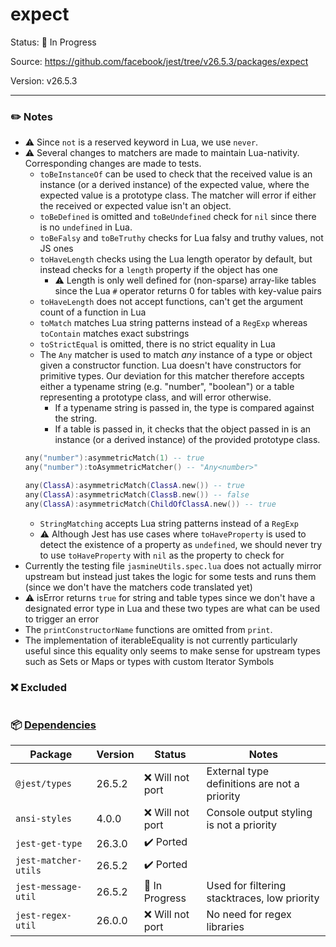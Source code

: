 # expect

Status: :hammer: In Progress

Source: https://github.com/facebook/jest/tree/v26.5.3/packages/expect

Version: v26.5.3

---

### :pencil2: Notes
* :warning: Since `not` is a reserved keyword in Lua, we use `never`.
* :warning: Several changes to matchers are made to maintain Lua-nativity. Corresponding changes are made to tests.
    * `toBeInstanceOf` can be used to check that the received value is an instance (or a derived instance) of the expected value, where the expected value is a prototype class. The matcher will error if either the received or expected value isn't an object.
    * `toBeDefined` is omitted and `toBeUndefined` check for `nil` since there is no `undefined` in Lua.
    * `toBeFalsy` and `toBeTruthy` checks for Lua falsy and truthy values, not JS ones
    * `toHaveLength` checks using the Lua length operator by default, but instead checks for a `length` property if the object has one
        * :warning: Length is only well defined for (non-sparse) array-like tables since the Lua `#` operator returns 0 for tables with key-value pairs
    * `toHaveLength` does not accept functions, can't get the argument count of a function in Lua
    * `toMatch` matches Lua string patterns instead of a `RegExp` whereas `toContain` matches exact substrings
    * `toStrictEqual` is omitted, there is no strict equality in Lua
    * The `Any` matcher is used to match *any* instance of a type or object given a constructor function. Lua doesn't have constructors for primitive types. Our deviation for this matcher therefore accepts either a typename string (e.g. "number", "boolean") or a table representing a prototype class, and will error otherwise.
        * If a typename string is passed in, the type is compared against the string.
        * If a table is passed in, it checks that the object passed in is an instance (or a derived instance) of the provided prototype class.
    ```lua
    any("number"):asymmetricMatch(1) -- true
    any("number"):toAsymmetricMatcher() -- "Any<number>"

    any(ClassA):asymmetricMatch(ClassA.new()) -- true
    any(ClassA):asymmetricMatch(ClassB.new()) -- false
    any(ClassA):asymmetricMatch(ChildOfClassA.new()) -- true
    ```
    * `StringMatching` accepts Lua string patterns instead of a `RegExp`
    * :warning: Although Jest has use cases where `toHaveProperty` is used to detect the existence of a property as `undefined`, we should never try to use `toHaveProperty` with `nil` as the property to check for
* Currently the testing file `jasmineUtils.spec.lua` does not actually mirror upstream but instead just takes the logic for some tests and runs them (since we don't have the matchers code translated yet)
* :warning: isError returns `true` for string and table types since we don't have a designated error type in Lua and these two types are what can be used to trigger an error
* The `printConstructorName` functions are omitted from `print`.
* The implementation of iterableEquality is not currently particularly useful since this equality only seems to make sense for upstream types such as Sets or Maps or types with custom Iterator Symbols

### :x: Excluded
```
```

### :package: [Dependencies](https://github.com/facebook/jest/blob/v26.5.3/packages/expect/package.json)
| Package | Version | Status | Notes |
| - | - | - | - |
| `@jest/types` | 26.5.2 | :x: Will not port | External type definitions are not a priority |
| `ansi-styles` | 4.0.0 | :x: Will not port | Console output styling is not a priority |
| `jest-get-type` | 26.3.0 | :heavy_check_mark: Ported | |
| `jest-matcher-utils` | 26.5.2 | :heavy_check_mark: Ported | |
| `jest-message-util` | 26.5.2 | :hammer: In Progress | Used for filtering stacktraces, low priority |
| `jest-regex-util` | 26.0.0 | :x: Will not port | No need for regex libraries |